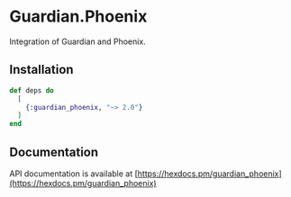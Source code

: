 # Guardian.Phoenix

Integration of Guardian and Phoenix.

## Installation

```elixir
def deps do
  [
    {:guardian_phoenix, "~> 2.0"}
  ]
end
```

## Documentation

API documentation is available at [https://hexdocs.pm/guardian_phoenix](https://hexdocs.pm/guardian_phoenix)
